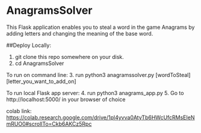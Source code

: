 # AnagramsSolver
This Flask application enables you to steal a word in the game Anagrams by adding letters and changing the meaning of the base word.

##Deploy Locally: 
1. git clone this repo somewhere on your disk.
2. cd AnagramsSolver

To run on command line:
3. run python3 anagramssolver.py [wordToSteal] [letter_you_want_to_add_on]

To run local Flask app server:
4. run python3 anagrams_app.py
5. Go to http://localhost:5000/ in your browser of choice

colab link:
https://colab.research.google.com/drive/1pl4yvva0AtyTb6HWcUfcRMsEIeNmRUO0#scrollTo=Ckb6AKCz5Rpc
